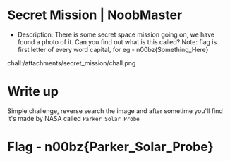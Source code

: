 # Secret Mission | NoobMaster 
- Description: There is some secret space mission going on, we have found a photo of it. Can you find out what is this called? Note: flag is first letter of every word capital, for eg - n00bz{Something_Here}

chall:/attachments/secret_mission/chall.png

# Write up
Simple challenge, reverse search the image and after sometime you'll find it's made by NASA called `Parker Solar Probe`

# Flag - n00bz{Parker_Solar_Probe}
